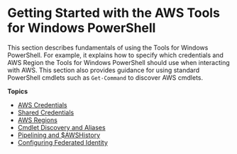 # Getting Started with the AWS Tools for Windows PowerShell<a name="pstools-getting-started"></a>

This section describes fundamentals of using the Tools for Windows PowerShell\. For example, it explains how to specify which credentials and AWS Region the Tools for Windows PowerShell should use when interacting with AWS\. This section also provides guidance for using standard PowerShell cmdlets such as `Get-Command` to discover AWS cmdlets\.

**Topics**
+ [AWS Credentials](specifying-your-aws-credentials.md)
+ [Shared Credentials](shared-credentials-in-aws-powershell.md)
+ [AWS Regions](pstools-installing-specifying-region.md)
+ [Cmdlet Discovery and Aliases](pstools-discovery-aliases.md)
+ [Pipelining and $AWSHistory](pstools-pipelines.md)
+ [Configuring Federated Identity](saml-pst.md)